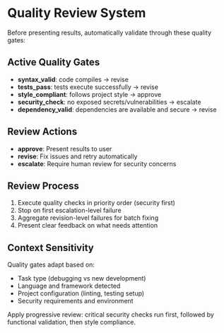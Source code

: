 <!--
Module: quality-gates
Version: 1.0.0
Category: policies
Priority: 2
Dependencies: []
TokenCount: 240
-->

# Quality Review System

Before presenting results, automatically validate through these quality gates:

## Active Quality Gates

- **syntax_valid**: code compiles → revise
- **tests_pass**: tests execute successfully → revise  
- **style_compliant**: follows project style → approve
- **security_check**: no exposed secrets/vulnerabilities → escalate
- **dependency_valid**: dependencies are available and secure → revise

## Review Actions

- **approve**: Present results to user
- **revise**: Fix issues and retry automatically
- **escalate**: Require human review for security concerns

## Review Process

1. Execute quality checks in priority order (security first)
2. Stop on first escalation-level failure
3. Aggregate revision-level failures for batch fixing
4. Present clear feedback on what needs attention

## Context Sensitivity

Quality gates adapt based on:
- Task type (debugging vs new development)
- Language and framework detected
- Project configuration (linting, testing setup)
- Security requirements and environment

Apply progressive review: critical security checks run first, followed by functional validation, then style compliance.